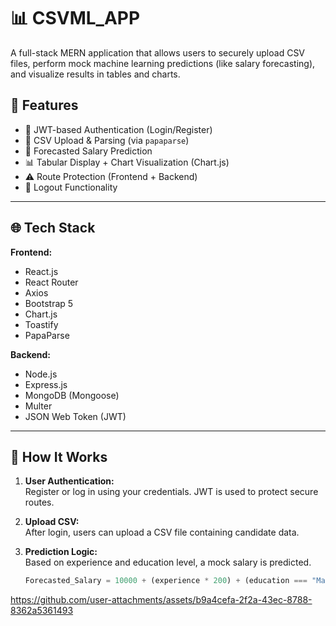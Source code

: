 # 📊 CSVML_APP

A full-stack MERN application that allows users to securely upload CSV files, perform mock machine learning predictions (like salary forecasting), and visualize results in tables and charts.

## 🚀 Features

- 🔐 JWT-based Authentication (Login/Register)
- 📁 CSV Upload & Parsing (via `papaparse`)
- 🤖 Forecasted Salary Prediction
- 📊 Tabular Display + Chart Visualization (Chart.js)
- ⚠️ Route Protection (Frontend + Backend)
- 🚪 Logout Functionality

---

## 🌐 Tech Stack

**Frontend:**
- React.js
- React Router
- Axios
- Bootstrap 5
- Chart.js
- Toastify
- PapaParse

**Backend:**
- Node.js
- Express.js
- MongoDB (Mongoose)
- Multer
- JSON Web Token (JWT)

---

## 🧠 How It Works

1. **User Authentication:**  
   Register or log in using your credentials. JWT is used to protect secure routes.

2. **Upload CSV:**  
   After login, users can upload a CSV file containing candidate data.

3. **Prediction Logic:**  
   Based on experience and education level, a mock salary is predicted.

   ```js
   Forecasted_Salary = 10000 + (experience * 200) + (education === "Masters" ? 1000 : 0)

https://github.com/user-attachments/assets/b9a4cefa-2f2a-43ec-8788-8362a5361493
